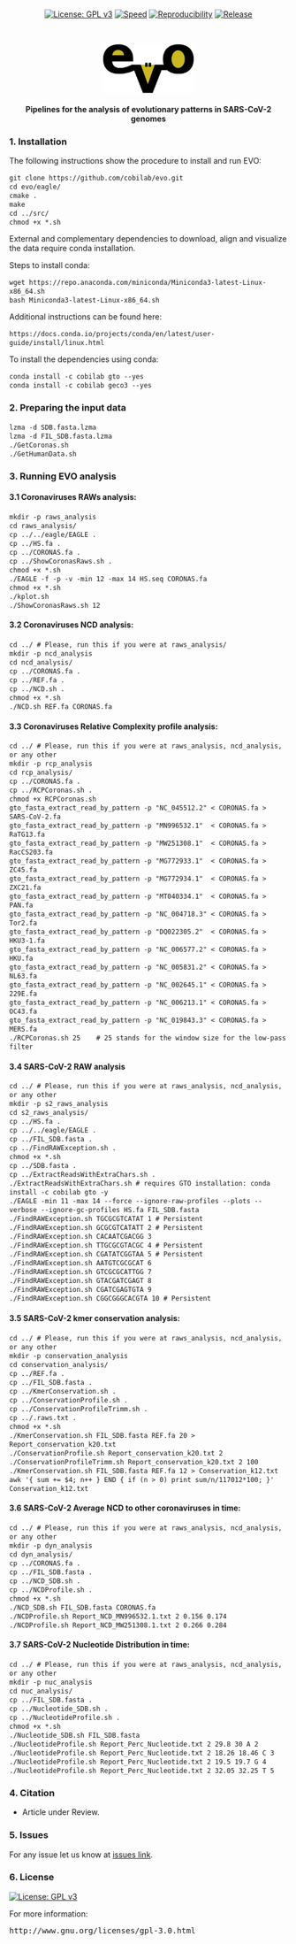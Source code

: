 <br>
<div align="center">

[![License: GPL v3](https://img.shields.io/badge/License-GPL%20v3-blue.svg)](LICENSE)
[![Speed](https://img.shields.io/static/v1.svg?label=Fast&message=High%20speed%20performance&color=green)](#)
[![Reproducibility](https://img.shields.io/static/v1.svg?label=Reproducibility&message=Full%20reproducibility&color=gold)](#)
[![Release](https://img.shields.io/static/v1.svg?label=Release&message=v2.2&color=orange)](https://github.com/cobilab/evo/releases/tag/v1)

</div>
<br>
<p align="center">
<img src="imgs/logo.png" alt="evo" height="90" border="0" />
<br><br>
<b>Pipelines for the analysis of evolutionary patterns in SARS-CoV-2 genomes</b>
</p>

### 1. Installation ###

<p align="justify">The following instructions show the procedure to install and run EVO: </p>

```
git clone https://github.com/cobilab/evo.git
cd evo/eagle/
cmake . 
make
cd ../src/
chmod +x *.sh
```
External and complementary dependencies to download, align and visualize the data require conda installation.

Steps to install conda:
```
wget https://repo.anaconda.com/miniconda/Miniconda3-latest-Linux-x86_64.sh
bash Miniconda3-latest-Linux-x86_64.sh
```
Additional instructions can be found here:
```
https://docs.conda.io/projects/conda/en/latest/user-guide/install/linux.html
```
To install the dependencies using conda:
```
conda install -c cobilab gto --yes
conda install -c cobilab geco3 --yes
```

### 2. Preparing the input data ###

```
lzma -d SDB.fasta.lzma 
lzma -d FIL_SDB.fasta.lzma 
./GetCoronas.sh
./GetHumanData.sh
```

### 3. Running EVO analysis ###

#### 3.1 Coronaviruses RAWs analysis: ####
```
mkdir -p raws_analysis
cd raws_analysis/
cp ../../eagle/EAGLE .
cp ../HS.fa .
cp ../CORONAS.fa .
cp ../ShowCoronasRaws.sh .
chmod +x *.sh
./EAGLE -f -p -v -min 12 -max 14 HS.seq CORONAS.fa
chmod +x *.sh
./kplot.sh
./ShowCoronasRaws.sh 12
```

#### 3.2 Coronaviruses NCD analysis: ####

```
cd ../ # Please, run this if you were at raws_analysis/
mkdir -p ncd_analysis
cd ncd_analysis/
cp ../CORONAS.fa .
cp ../REF.fa .
cp ../NCD.sh .
chmod +x *.sh
./NCD.sh REF.fa CORONAS.fa
```

#### 3.3 Coronaviruses Relative Complexity profile analysis: ####

```
cd ../ # Please, run this if you were at raws_analysis, ncd_analysis, or any other
mkdir -p rcp_analysis
cd rcp_analysis/
cp ../CORONAS.fa .
cp ../RCPCoronas.sh .
chmod +x RCPCoronas.sh
gto_fasta_extract_read_by_pattern -p "NC_045512.2" < CORONAS.fa > SARS-CoV-2.fa
gto_fasta_extract_read_by_pattern -p "MN996532.1"  < CORONAS.fa > RaTG13.fa
gto_fasta_extract_read_by_pattern -p "MW251308.1"  < CORONAS.fa > RacCS203.fa
gto_fasta_extract_read_by_pattern -p "MG772933.1"  < CORONAS.fa > ZC45.fa
gto_fasta_extract_read_by_pattern -p "MG772934.1"  < CORONAS.fa > ZXC21.fa
gto_fasta_extract_read_by_pattern -p "MT040334.1"  < CORONAS.fa > PAN.fa
gto_fasta_extract_read_by_pattern -p "NC_004718.3" < CORONAS.fa > Tor2.fa
gto_fasta_extract_read_by_pattern -p "DQ022305.2"  < CORONAS.fa > HKU3-1.fa
gto_fasta_extract_read_by_pattern -p "NC_006577.2" < CORONAS.fa > HKU.fa
gto_fasta_extract_read_by_pattern -p "NC_005831.2" < CORONAS.fa > NL63.fa
gto_fasta_extract_read_by_pattern -p "NC_002645.1" < CORONAS.fa > 229E.fa
gto_fasta_extract_read_by_pattern -p "NC_006213.1" < CORONAS.fa > OC43.fa
gto_fasta_extract_read_by_pattern -p "NC_019843.3" < CORONAS.fa > MERS.fa
./RCPCoronas.sh 25    # 25 stands for the window size for the low-pass filter
```

#### 3.4 SARS-CoV-2 RAW analysis ####

```
cd ../ # Please, run this if you were at raws_analysis, ncd_analysis, or any other
mkdir -p s2_raws_analysis
cd s2_raws_analysis/
cp ../HS.fa .
cp ../../eagle/EAGLE .
cp ../FIL_SDB.fasta .
cp ../FindRAWException.sh .
chmod +x *.sh
cp ../SDB.fasta .
cp ../ExtractReadsWithExtraChars.sh .
./ExtractReadsWithExtraChars.sh # requires GTO installation: conda install -c cobilab gto -y
./EAGLE -min 11 -max 14 --force --ignore-raw-profiles --plots --verbose --ignore-gc-profiles HS.fa FIL_SDB.fasta
./FindRAWException.sh TGCGCGTCATAT 1 # Persistent
./FindRAWException.sh GCGCGTCATATT 2 # Persistent
./FindRAWException.sh CACAATCGACGG 3 
./FindRAWException.sh TTGCGCGTACGC 4 # Persistent
./FindRAWException.sh CGATATCGGTAA 5 # Persistent
./FindRAWException.sh AATGTCGCGCAT 6
./FindRAWException.sh GTCGCGCATTGG 7
./FindRAWException.sh GTACGATCGAGT 8
./FindRAWException.sh CGATCGAGTGTA 9
./FindRAWException.sh CGGCGGGCACGTA 10 # Persistent
```

#### 3.5 SARS-CoV-2 kmer conservation analysis: ####

```
cd ../ # Please, run this if you were at raws_analysis, ncd_analysis, or any other
mkdir -p conservation_analysis
cd conservation_analysis/
cp ../REF.fa .
cp ../FIL_SDB.fasta .
cp ../KmerConservation.sh .
cp ../ConservationProfile.sh .
cp ../ConservationProfileTrimm.sh .
cp ../.raws.txt .
chmod +x *.sh
./KmerConservation.sh FIL_SDB.fasta REF.fa 20 > Report_conservation_k20.txt
./ConservationProfile.sh Report_conservation_k20.txt 2
./ConservationProfileTrimm.sh Report_conservation_k20.txt 2 100
./KmerConservation.sh FIL_SDB.fasta REF.fa 12 > Conservation_k12.txt
awk '{ sum += $4; n++ } END { if (n > 0) print sum/n/117012*100; }' Conservation_k12.txt
```

#### 3.6 SARS-CoV-2 Average NCD to other coronaviruses in time: ####

```
cd ../ # Please, run this if you were at raws_analysis, ncd_analysis, or any other
mkdir -p dyn_analysis
cd dyn_analysis/
cp ../CORONAS.fa .
cp ../FIL_SDB.fasta .
cp ../NCD_SDB.sh .
cp ../NCDProfile.sh .
chmod +x *.sh
./NCD_SDB.sh FIL_SDB.fasta CORONAS.fa
./NCDProfile.sh Report_NCD_MN996532.1.txt 2 0.156 0.174
./NCDProfile.sh Report_NCD_MW251308.1.txt 2 0.266 0.284
```

#### 3.7 SARS-CoV-2 Nucleotide Distribution in time: ####

```
cd ../ # Please, run this if you were at raws_analysis, ncd_analysis, or any other
mkdir -p nuc_analysis
cd nuc_analysis/
cp ../FIL_SDB.fasta .
cp ../Nucleotide_SDB.sh .
cp ../NucleotideProfile.sh .
chmod +x *.sh
./Nucleotide_SDB.sh FIL_SDB.fasta
./NucleotideProfile.sh Report_Perc_Nucleotide.txt 2 29.8 30 A 2
./NucleotideProfile.sh Report_Perc_Nucleotide.txt 2 18.26 18.46 C 3
./NucleotideProfile.sh Report_Perc_Nucleotide.txt 2 19.5 19.7 G 4
./NucleotideProfile.sh Report_Perc_Nucleotide.txt 2 32.05 32.25 T 5
```

### 4. Citation ###

 * Article under Review.

### 5. Issues ###

For any issue let us know at [issues link](https://github.com/cobilab/evo/issues).

### 6. License ###

[![License: GPL v3](https://img.shields.io/badge/License-GPL%20v3-blue.svg)](LICENSE)


For more information:
<pre>http://www.gnu.org/licenses/gpl-3.0.html</pre>


